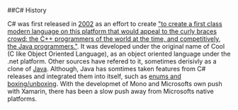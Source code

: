 ##C# History

C# was first released in [2002](http://www.ecma-international.org/publications/files/ECMA-ST-WITHDRAWN/ECMA-334,%202nd%20edition,%20December%202002.pdf) as an effort to create ["to create a first class modern language on this platform that would appeal to the curly braces crowd: the C++ programmers of the world at the time, and competitively, the Java programmers."](http://www.computerworld.com.au/article/261958/-z_programming_languages_c). It was developed under the original name of Cool (C like Object Oriented Language), as an object oriented language under the .net platform.  Other sources have refered to it, sometimes derisivly as a clone of [Java](https://www.cnet.com/news/why-microsofts-c-isnt/). Although, Java has somtimes taken features from C# releases and integrated them into itself, such as [enums and boxing/unboxing](http://www.barrycornelius.com/papers/java5/onefile/#body.1_div1.1).  With the developmet of Mono and Microsofts own push with Xamarin, there has been a slow push away from Microsofts native platforms.